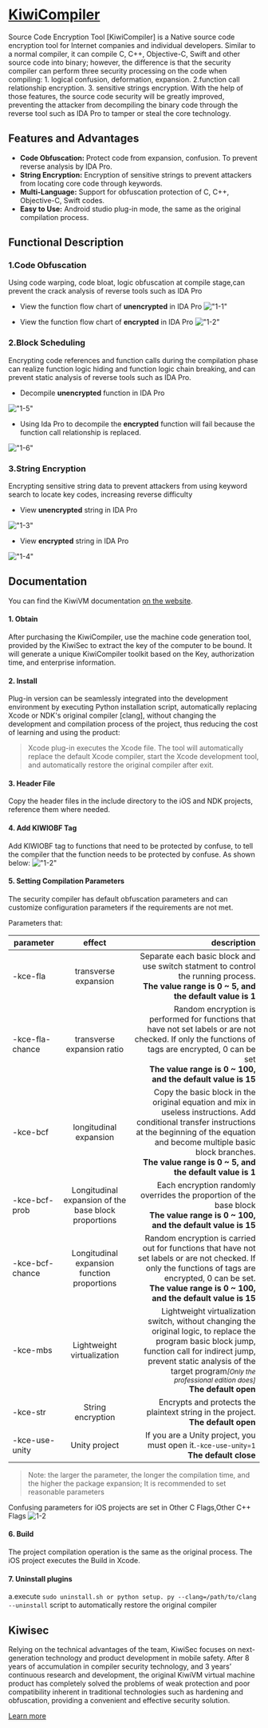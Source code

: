 # [KiwiCompiler](https://en.kiwisec.com/product/plat-android.html)  

Source Code Encryption Tool [KiwiCompiler] is a Native source code encryption tool for Internet companies and individual developers. Similar to a normal compiler, it can compile C, C++, Objective-C, Swift and other source code into binary; however, the difference is that the security compiler can perform three security processing on the code when compiling: 1. logical confusion, deformation, expansion. 2.function call relationship encryption. 3. sensitive strings encryption. With the help of those features, the source code security will be greatly improved, preventing the attacker from decompiling the binary code through the reverse tool such as IDA Pro to tamper or steal the core technology.
 
## Features and Advantages
* **Code Obfuscation:** Protect code from expansion, confusion. To prevent reverse analysis by IDA Pro.
* **String Encryption:** Encryption of sensitive strings to prevent attackers from locating core code through keywords.
* **Multi-Language:** Support for obfuscation protection of C, C++, Objective-C, Swift codes.
* **Easy to Use:** Android studio plug-in mode, the same as the original compilation process.

## Functional Description
### 1.Code Obfuscation
Using code warping, code bloat, logic obfuscation at compile stage,can prevent the crack analysis of reverse tools such as IDA Pro

* View the function flow chart of **unencrypted** in IDA Pro
!["1-1"](./image/effect1.jpg "未加密的函数流程图")

* View the function flow chart of **encrypted** in IDA Pro
!["1-2"](./image/effect2.jpg "已加密的函数流程图")

### 2.Block Scheduling
Encrypting code references and function calls during the compilation phase can realize function logic hiding and function logic chain breaking, and can prevent static analysis of reverse tools such as IDA Pro.
* Decompile **unencrypted** function in IDA Pro 

!["1-5"](./image/effect5.jpg "未加密的函数")

* Using Ida Pro to decompile the **encrypted** function will fail because the function call relationship is replaced.

!["1-6"](./image/effect6.jpg "已加密的函数")

### 3.String Encryption
Encrypting sensitive string data to prevent attackers from using keyword search to locate key codes, increasing reverse difficulty
* View **unencrypted** string in IDA Pro

!["1-3"](./image/effect3.jpg "未加密的字符串")

* View **encrypted** string in IDA Pro    

!["1-4"](./image/effect4.jpg "已加密的字符串")

## Documentation

You can find the KiwiVM documentation [on the website](https://document.kiwisec.com/en/kiwiVM).  

#### 1. Obtain
After purchasing the KiwiCompiler, use the machine code generation tool, provided by the KiwiSec to extract the key of the computer to be bound. It will generate a unique KiwiCompiler toolkit based on the Key, authorization time, and enterprise information.

#### 2. Install
Plug-in version can be seamlessly integrated into the development environment by executing Python installation script, automatically replacing Xcode or NDK's original compiler [clang], without changing the development and compilation process of the project, thus reducing the cost of learning and using the product:

>Xcode plug-in executes the Xcode file. The tool will automatically replace the default Xcode compiler, start the Xcode development tool, and automatically restore the original compiler after exit.

#### 3. Header File
Copy the header files in the include directory to the iOS and NDK projects, reference them where needed.

#### 4. Add KIWIOBF Tag
Add KIWIOBF tag to functions that need to be protected by confuse, to tell the compiler that the function needs to be protected by confuse. As shown below:
!["1-2"](./image/img2.png)

#### 5. Setting Compilation Parameters
The security compiler has default obfuscation parameters and can customize configuration parameters if the requirements are not met.

Parameters that:

| parameter | effect | description |   
| - | :-: | -: | 
| -kce-fla | transverse expansion | Separate each basic block and use switch statment to control the running process. <br/>**The value range is 0 ~ 5, and the default value is 1** |
| -kce-fla-chance | transverse expansion ratio | Random encryption is performed for functions that have not set labels or are not checked. If only the functions of tags are encrypted, 0 can be set<br/> **The value range is 0 ~ 100, and the default value is 15**  |
| -kce-bcf | longitudinal expansion | Copy the basic block in the original equation and mix in useless instructions. Add conditional transfer instructions at the beginning of the equation and become multiple basic block branches. <br/>**The value range is 0 ~ 5, and the default value is 1** |
| -kce-bcf-prob | Longitudinal expansion of the base block proportions | Each encryption randomly overrides the proportion of the base block <br/> **The value range is 0 ~ 100, and the default value is 15**|
| -kce-bcf-chance | Longitudinal expansion function proportions|  Random encryption is carried out for functions that have not set labels or are not checked. If only the functions of tags are encrypted, 0 can be set. <br/> **The value range is 0 ~ 100, and the default value is 15**|
| -kce-mbs | Lightweight virtualization | Lightweight virtualization switch, without changing the original logic, to replace the program basic block jump, function call for indirect jump, prevent static analysis of the target program<small>*[Only the professional edition does]*</small><br/>**The default open** |
| -kce-str | String encryption | Encrypts and protects the plaintext string in the project.<br/>**The default open**  |
| -kce-use-unity | Unity project | If you are a Unity project, you must open it.<small>-kce-use-unity=1</small><br/>**The default close** |

>Note: the larger the parameter, the longer the compilation time, and the higher the package expansion; It is recommended to set reasonable parameters

Confusing parameters for iOS projects are set in Other C Flags,Other C++ Flags
![1-2](./image/img3.png)


#### 6. Build
The project compilation operation is the same as the original process. The iOS project executes the Build in Xcode.
#### 7. Uninstall plugins
a.execute ```sudo uninstall.sh or python setup. py --clang=/path/to/clang --uninstall``` script to automatically restore the original compiler


## Kiwisec
Relying on the technical advantages of the team, KiwiSec focuses on next-generation technology and product development in mobile safety. After 8 years of accumulation in compiler security technology, and 3 years’ continuous research and development, the original KiwiVM virtual machine product has completely solved the problems of weak protection and poor compatibility inherent in traditional technologies such as hardening and obfuscation, providing a convenient and effective security solution.

[Learn more](https://en.kiwisec.com)
